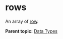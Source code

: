 # rows

An array of [row](r_row.md#).

**Parent topic:** [Data Types](../data_types/c_data_types.md)

